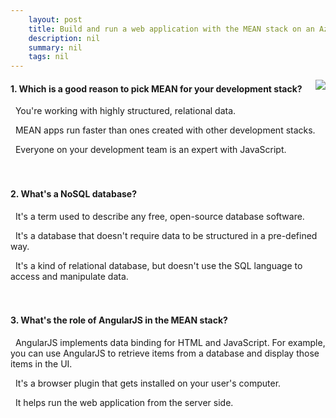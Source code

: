 ```yaml
---
    layout: post
    title: Build and run a web application with the MEAN stack on an Azure Linux virtual machine - Summary
    description: nil
    summary: nil
    tags: nil
---
```



 <a target="_blank" href="https://docs.microsoft.com/en-us/learn/modules/build-a-web-app-with-mean-on-a-linux-vm/7-summary/"><i class="fas fa-external-link-alt"></i> </a>
 <img align="right" src="https://docs.microsoft.com/en-us/learn/achievements/build-a-web-app-with-mean-on-a-linux-vm.svg">
####  1. Which is a good reason to pick MEAN for your development stack?


<i class='far fa-square'></i> &nbsp;&nbsp;You're working with highly structured, relational data.

<i class='far fa-square'></i> &nbsp;&nbsp;MEAN apps run faster than ones created with other development stacks.

<i class='fas fa-check-square' style='color: Dodgerblue;'></i> &nbsp;&nbsp;Everyone on your development team is an expert with JavaScript.
<br />
<br />
<br />

####  2. What's a NoSQL database?


<i class='far fa-square'></i> &nbsp;&nbsp;It's a term used to describe any free, open-source database software.

<i class='fas fa-check-square' style='color: Dodgerblue;'></i> &nbsp;&nbsp;It's a database that doesn't require data to be structured in a pre-defined way.

<i class='far fa-square'></i> &nbsp;&nbsp;It's a kind of relational database, but doesn't use the SQL language to access and manipulate data.
<br />
<br />
<br />

####  3. What's the role of AngularJS in the MEAN stack?


<i class='fas fa-check-square' style='color: Dodgerblue;'></i> &nbsp;&nbsp;AngularJS implements data binding for HTML and JavaScript. For example, you can use AngularJS to retrieve items from a database and display those items in the UI.

<i class='far fa-square'></i> &nbsp;&nbsp;It's a browser plugin that gets installed on your user's computer.

<i class='far fa-square'></i> &nbsp;&nbsp;It helps run the web application from the server side.
<br />
<br />
<br />
